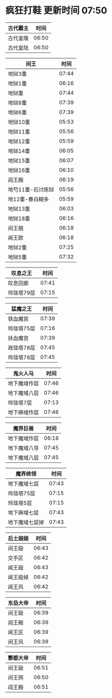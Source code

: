 # 疯狂打鞋 更新时间 07:50

| 古代霸主   | 时间    |
|--------|-------|
| 古代皇陵 | 06:50 |
| 古代皇陆 | 06:50 |

| 间王   | 时间    |
|--------|-------|
| 地狱3重 | 07:44 |
| 地狱1重 | 06:16 |
| 地狱重 | 07:44 |
| 地狱8重 | 07:39 |
| 地狱6重 | 07:39 |
| 地狱10重 | 05:53 |
| 地狱11重 | 05:56 |
| 地狱12重 | 05:59 |
| 地狱14重 | 06:05 |
| 地狱15重 | 06:07 |
| 地狱16重 | 06:10 |
| 阎王殿 | 06:19 |
| 地芍11重-石讨炼狱 | 05:56 |
| 地12重-春白糊多 | 05:59 |
| 地狱13重 | 06:03 |
| 地狱18重 | 06:16 |
| 间王兢 | 06:18 |
| 闻王欧 | 06:18 |
| 地狱2重 | 07:25 |
| 地狱5重 | 07:32 |

| 叹息之王   | 时间    |
|--------|-------|
| 叹息回廊 | 07:41 |
| 玲珑塔79层 | 07:15 |

| 猛魔之王   | 时间    |
|--------|-------|
| 铁血魔宫 | 07:39 |
| 玲珑塔75层 | 07:16 |
| 扶血魔宫 | 07:39 |
| 政珑塔78层 | 07:45 |
| 玲珑塔78层 | 07:45 |

| 鬼火人马   | 时间    |
|--------|-------|
| 地下魔域作层 | 07:46 |
| 地下魔域八层 | 07:46 |
| 玲珑塔7层 | 07:13 |
| 地下麻域作层 | 07:46 |

| 魔界巨兽   | 时间    |
|--------|-------|
| 地下魔域作层 | 06:18 |
| 地下魔域八导 | 07:45 |
| 地下魔域八层 | 07:45 |

| 魔界统领   | 时间    |
|--------|-------|
| 地下魔域七层 | 07:43 |
| 玲珑塔75层 | 07:15 |
| 玲珑塔5层 | 07:15 |
| 地下麻域七层 | 07:43 |
| 地下魔域七层掉 | 07:43 |

| 后土娘娘   | 时间    |
|--------|-------|
| 间王殴 | 06:43 |
| 交手区 | 06:42 |
| 闻王殴 | 06:43 |
| 闻王殴掉 | 06:42 |
| 闻王风 | 06:42 |

| 东岳大帝   | 时间    |
|--------|-------|
| 间王殴 | 06:39 |
| 阎王殿 | 06:39 |
| 闻王区 | 06:39 |
| 间王风 | 06:39 |

| 酆都大帝   | 时间    |
|--------|-------|
| 间王殴 | 06:51 |
| 间王网 | 06:50 |
| 阎王殿 | 06:51 |